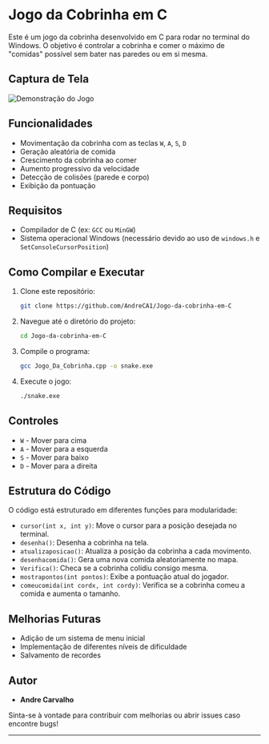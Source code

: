 # Jogo da Cobrinha em C

Este é um jogo da cobrinha desenvolvido em C para rodar no terminal do Windows. O objetivo é controlar a cobrinha e comer o máximo de "comidas" possível sem bater nas paredes ou em si mesma.

## Captura de Tela

![Demonstração do Jogo](Jogo-da-cobrinha-em-C/jogo.png)

## Funcionalidades
- Movimentação da cobrinha com as teclas `W`, `A`, `S`, `D`
- Geração aleatória de comida
- Crescimento da cobrinha ao comer
- Aumento progressivo da velocidade
- Detecção de colisões (parede e corpo)
- Exibição da pontuação

## Requisitos
- Compilador de C (ex: `GCC` ou `MinGW`)
- Sistema operacional Windows (necessário devido ao uso de `windows.h` e `SetConsoleCursorPosition`)

## Como Compilar e Executar

1. Clone este repositório:
   ```bash
   git clone https://github.com/AndreCA1/Jogo-da-cobrinha-em-C
   ```
2. Navegue até o diretório do projeto:
   ```bash
   cd Jogo-da-cobrinha-em-C
   ```
3. Compile o programa:
   ```bash
   gcc Jogo_Da_Cobrinha.cpp -o snake.exe
   ```
4. Execute o jogo:
   ```bash
   ./snake.exe
   ```

## Controles
- `W` - Mover para cima
- `A` - Mover para a esquerda
- `S` - Mover para baixo
- `D` - Mover para a direita

## Estrutura do Código
O código está estruturado em diferentes funções para modularidade:
- `cursor(int x, int y)`: Move o cursor para a posição desejada no terminal.
- `desenha()`: Desenha a cobrinha na tela.
- `atualizaposicao()`: Atualiza a posição da cobrinha a cada movimento.
- `desenhacomida()`: Gera uma nova comida aleatoriamente no mapa.
- `Verifica()`: Checa se a cobrinha colidiu consigo mesma.
- `mostrapontos(int pontos)`: Exibe a pontuação atual do jogador.
- `comeucomida(int cordx, int cordy)`: Verifica se a cobrinha comeu a comida e aumenta o tamanho.

## Melhorias Futuras
- Adição de um sistema de menu inicial
- Implementação de diferentes níveis de dificuldade
- Salvamento de recordes

## Autor
- **Andre Carvalho**

Sinta-se à vontade para contribuir com melhorias ou abrir issues caso encontre bugs!

---

